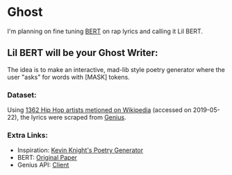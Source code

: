 # Ghost

I'm planning on fine tuning [BERT](https://towardsdatascience.com/bert-explained-state-of-the-art-language-model-for-nlp-f8b21a9b6270) on rap lyrics and calling it Lil BERT. 

## Lil BERT will be your Ghost Writer: 

The idea is to make an interactive, mad-lib style poetry generator where the user "asks" for words with [MASK] tokens.


### Dataset: 
Using [1362 Hip Hop artists metioned on Wikipedia](https://en.wikipedia.org/wiki/List_of_hip_hop_musicians) (accessed on 2019-05-22), the lyrics were scraped from [Genius](https://genius.com).

### Extra Links:
- Inspiration: [Kevin Knight's Poetry Generator](https://aclweb.org/anthology/P17-4008.pdf)
- BERT: [Original Paper](https://arxiv.org/abs/1810.04805)
- Genius API: [Client](https://genius.com/api-clients)
